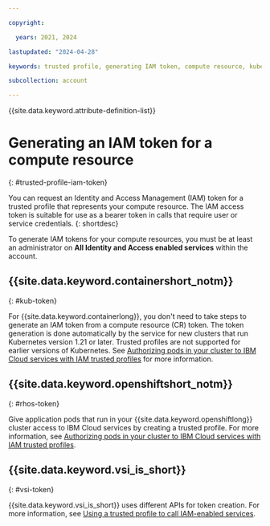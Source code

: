 ```yaml
---

copyright:

  years: 2021, 2024

lastupdated: "2024-04-28"

keywords: trusted profile, generating IAM token, compute resource, kubernetes cluster, virtual server

subcollection: account

---
```


{{site.data.keyword.attribute-definition-list}}

# Generating an IAM token for a compute resource
{: #trusted-profile-iam-token}

You can request an Identity and Access Management (IAM) token for a trusted profile that represents your compute resource. The IAM access token is suitable for use as a bearer token in calls that require user or service credentials.
{: shortdesc}

To generate IAM tokens for your compute resources, you must be at least an administrator on **All Identity and Access enabled services** within the account.




## {{site.data.keyword.containershort_notm}}
{: #kub-token}

For {{site.data.keyword.containerlong}}, you don't need to take steps to generate an IAM token from a compute resource (CR) token. The token generation is done automatically by the service for new clusters that run Kubernetes version 1.21 or later. Trusted profiles are not supported for earlier versions of Kubernetes. See [Authorizing pods in your cluster to IBM Cloud services with IAM trusted profiles](/docs/containers?topic=containers-pod-iam-identity) for more information.

## {{site.data.keyword.openshiftshort_notm}}
{: #rhos-token}

Give application pods that run in your {{site.data.keyword.openshiftlong}} cluster access to IBM Cloud services by creating a trusted profile. For more information, see [Authorizing pods in your cluster to IBM Cloud services with IAM trusted profiles](/docs/openshift?topic=openshift-pod-iam-identity&interface=ui).

## {{site.data.keyword.vsi_is_short}}
{: #vsi-token}

{{site.data.keyword.vsi_is_short}} uses different APIs for token creation. For more information, see [Using a trusted profile to call IAM-enabled services](/docs/vpc?topic=vpc-imd-trusted-profile-metadata).
